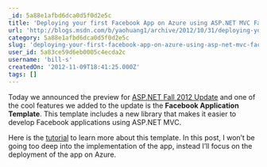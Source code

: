 ```yaml
---
_id: 5a88e1afbd6dca0d5f0d2e5c
title: 'Deploying your first Facebook App on Azure using ASP.NET MVC Facebook Template'
url: 'http://blogs.msdn.com/b/yaohuang1/archive/2012/10/31/deploying-your-first-facebook-app-on-azure-using-asp-net-mvc-facebook-template.aspx'
category: 5a88e1afbd6dca0d5f0d2e5c
slug: 'deploying-your-first-facebook-app-on-azure-using-asp-net-mvc-facebook-template'
user_id: 5a83ce59d6eb0005c4ecda2c
username: 'bill-s'
createdOn: '2012-11-09T18:41:25.000Z'
tags: []
---
```


Today we announced the preview for <a href="http://www.asp.net/vnext">ASP.NET Fall 2012 Update</a> and one of the cool features we added to the update is the <strong>Facebook Application Template</strong>. This template includes a new library that makes it easier to develop Facebook applications using ASP.NET MVC.

Here is the <a href="http://www.asp.net/vnext/overview/fall-2012-update/facebook-application-template-tutorial">tutorial</a> to learn more about this template. In this post, I won’t be going too deep into the implementation of the app, instead I’ll focus on the deployment of the app on Azure.
